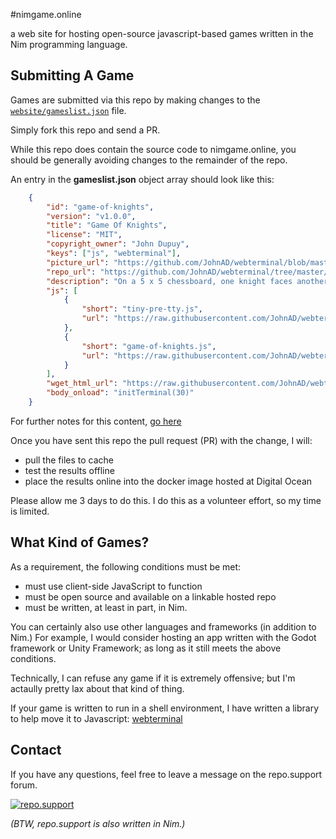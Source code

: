 #nimgame.online

a web site for hosting open-source javascript-based games written in the Nim programming language.

## Submitting A Game

Games are submitted via this repo by making changes to the [`website/gameslist.json`](https://github.com/JohnAD/nimgame.online/blob/master/website/gameslist.json)
file.

Simply fork this repo and send a PR.

While this repo does contain the source code to nimgame.online, you
should be generally avoiding changes to the remainder of the repo.

An entry in the **gameslist.json** object array should look like this:

``` json
    {
        "id": "game-of-knights",
        "version": "v1.0.0",
        "title": "Game Of Knights",
        "license": "MIT",
        "copyright_owner": "John Dupuy",
        "keys": ["js", "webterminal"],
        "picture_url": "https://github.com/JohnAD/webterminal/blob/master/knights_example/splash-card-image.png?raw=true",
        "repo_url": "https://github.com/JohnAD/webterminal/tree/master/knights_example",
        "description": "On a 5 x 5 chessboard, one knight faces another knight. Each turn, a knight can only jump to a place never before occupied. Last knight moving wins.",
        "js": [
            {
                "short": "tiny-pre-tty.js", 
                "url": "https://raw.githubusercontent.com/JohnAD/webterminal/master/knights_example/tiny_pre_tty.js"
            },
            {
                "short": "game-of-knights.js",
                "url": "https://raw.githubusercontent.com/JohnAD/webterminal/master/knights_example/game_of_knights.js"
            }
        ],
        "wget_html_url": "https://raw.githubusercontent.com/JohnAD/webterminal/master/knights_example/core.html",
        "body_onload": "initTerminal(30)"
    }
```

For further notes for this content, [go here](https://github.com/JohnAD/nimgame.online/blob/master/gameslist-json.md)

Once you have sent this repo the pull request (PR) with the change, I will:

* pull the files to cache
* test the results offline
* place the results online into the docker image hosted at Digital Ocean

Please allow me 3 days to do this. I do this as a volunteer effort, so my time is limited.

## What Kind of Games?

As a requirement, the following conditions must be met:

* must use client-side JavaScript to function
* must be open source and available on a linkable hosted repo
* must be written, at least in part, in Nim.

You can certainly also use other languages and frameworks (in addition to Nim.) For example, I would consider hosting an app written with the Godot framework or Unity Framework; as long as it still meets the above conditions.

Technically, I can refuse any game if it is extremely offensive; but I'm actaully pretty lax about that kind of thing.

If your game is written to run in a shell environment, I have written a library to help move it to Javascript: [webterminal](https://nimble.directory/pkg/webterminal)

## Contact

If you have any questions, feel free to leave a message on the repo.support forum.

[![repo.support](https://repo.support/img/rst-banner.png)](https://repo.support/gh/JohnAD/nimgame.online)

*(BTW, repo.support is also written in Nim.)*
